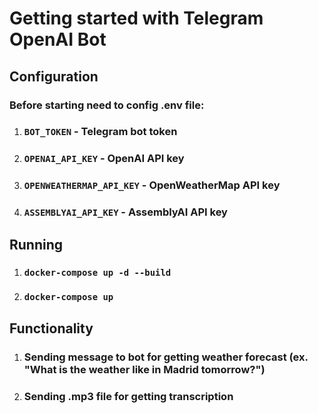 # Getting started with Telegram OpenAI Bot

## Configuration

### Before starting need to config .env file:
1) ### `BOT_TOKEN` - Telegram bot token
2) ### `OPENAI_API_KEY` - OpenAI API key
3) ### `OPENWEATHERMAP_API_KEY` - OpenWeatherMap API key
4) ### `ASSEMBLYAI_API_KEY` - AssemblyAI API key

## Running

1) ### `docker-compose up -d --build`
2) ### `docker-compose up`

## Functionality

1) ### Sending message to bot for getting weather forecast (ex. "What is the weather like in Madrid tomorrow?")
2) ### Sending .mp3 file for getting transcription